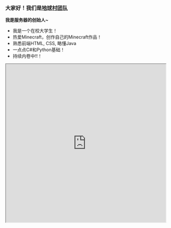 ### 大家好！我们是[地球村团队](https://emc.mysxl.top/)

**我是服务器的创始人~**

- 我是一个在校大学生！
- 热爱Minecraft，创作自己的Minecraft作品！
- 熟悉前端HTML, CSS, 略懂Java
- 一点点C#和Python基础！
- 持续内卷中!!！

<iframe src="http://map.earthvillage.top" width="100%" height="500"></iframe>
